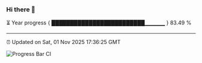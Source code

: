 ### Hi there 👋

⏳ Year progress { █████████████████████████▁▁▁▁▁ } 83.49 %

---

⏰ Updated on Sat, 01 Nov 2025 17:36:25 GMT

![Progress Bar CI](https://github.com/IshwaranRudhara/GIT-ACTION/workflows/Progress%20Bar%20CI/badge.svg)
